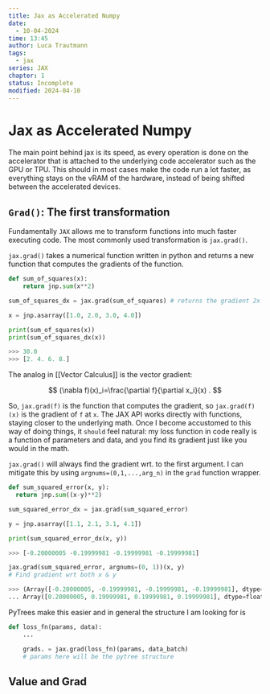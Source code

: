 ```yaml
---
title: Jax as Accelerated Numpy
date:
  - 10-04-2024
time: 13:45
author: Luca Trautmann
tags:
  - jax
series: JAX
chapter: 1
status: Incomplete
modified: 2024-04-10
---
```

# Jax as Accelerated Numpy
The main point behind jax is its speed, as every operation is done on the accelerator that is attached to the underlying code accelerator such as the GPU or TPU. This should in most cases make the code run a lot faster, as everything stays on the vRAM of the hardware, instead of being shifted between the accelerated devices. 

## `Grad()`: The first transformation
Fundamentally `JAX` allows me to transform functions into much faster executing code. The most commonly used transformation is `jax.grad()`.

`jax.grad()` takes a numerical function written in python and returns a new function that computes the gradients of the function. 

```python
def sum_of_squares(x):
	return jnp.sum(x**2)
```

```python
sum_of_squares_dx = jax.grad(sum_of_squares) # returns the gradient 2x

x = jnp.asarray([1.0, 2.0, 3.0, 4.0])

print(sum_of_squares(x))
print(sum_of_squares_dx(x))

>>> 30.0
>>> [2. 4. 6. 8.]
```

The analog in [[Vector Calculus]] is the vector gradient:

$$
(\nabla f)(x)_i=\frac{\partial f}{\partial x_i}(x) .
$$

So, `jax.grad(f)` is the function that computes the gradient, so `jax.grad(f)(x)` is the gradient of `f` at `x`. The JAX API works directly with functions, staying closer to the underlying math. Once I become accustomed to this way of doing things, it `should` feel natural: my loss function in code really is a function of parameters and data, and you find its gradient just like you would in the math.

`jax.grad()` will always find the gradient wrt. to the first argument. I can mitigate this by using `argnums=(0,1,...,arg_n)` in the `grad` function wrapper. 

```python
def sum_squared_error(x, y):
  return jnp.sum((x-y)**2)

sum_squared_error_dx = jax.grad(sum_squared_error)

y = jnp.asarray([1.1, 2.1, 3.1, 4.1])

print(sum_squared_error_dx(x, y))

>>> [-0.20000005 -0.19999981 -0.19999981 -0.19999981]

jax.grad(sum_squared_error, argnums=(0, 1))(x, y) 
# Find gradient wrt both x & y

>>> (Array([-0.20000005, -0.19999981, -0.19999981, -0.19999981], dtype=float32),
... Array([0.20000005, 0.19999981, 0.19999981, 0.19999981], dtype=float32))
```

PyTrees make this easier and in general the structure I am looking for is 
```python
def loss_fn(params, data):
	...

	grads. = jax.grad(loss_fn)(params, data_batch)
	# params here will be the pytree structure
```

## Value and Grad






 


